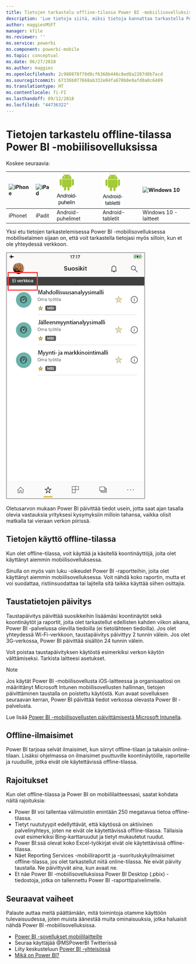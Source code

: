 ```yaml
---
title: Tietojen tarkastelu offline-tilassa Power BI -mobiilisovelluksissa
description: 'Lue tietoja siitä, miksi tietoja kannattaa tarkastella Power BI -mobiilisovelluksessa mobiiliselaimen sijaan: voit tarkastella tietojasi myös silloin, kun et ole yhteydessä verkkoon.'
author: maggiesMSFT
manager: kfile
ms.reviewer: ''
ms.service: powerbi
ms.component: powerbi-mobile
ms.topic: conceptual
ms.date: 06/27/2018
ms.author: maggies
ms.openlocfilehash: 2c980878f70d8cf6368b446c8ed8a2207d0b7acd
ms.sourcegitcommit: 67336b077668ab332e04fa670b0e9afd0a0c6489
ms.translationtype: HT
ms.contentlocale: fi-FI
ms.lasthandoff: 09/12/2018
ms.locfileid: "44736322"
---
```

# <a name="view-your-data-offline-in-the-power-bi-mobile-apps"></a>Tietojen tarkastelu offline-tilassa Power BI -mobiilisovelluksissa
Koskee seuraavia:

| ![iPhone](./media/mobile-apps-offline-data/iphone-logo-50-px.png) | ![iPad](./media/mobile-apps-offline-data/ipad-logo-50-px.png) | ![Android-puhelin](./media/mobile-apps-offline-data/android-phone-logo-50-px.png) | ![Android-tabletti](./media/mobile-apps-offline-data/android-tablet-logo-50-px.png) | ![Windows 10](./media/mobile-apps-offline-data/win-10-logo-50-px.png) |
|:--- |:--- |:--- |:--- |:--- |
| iPhonet |iPadit |Android-puhelimet |Android-tabletit |Windows 10 -laitteet |

Yksi etu tietojen tarkastelemisessa Power BI -mobiilisovelluksessa mobiiliselaimen sijaan on, että voit tarkastella tietojasi myös silloin, kun et ole yhteydessä verkkoon. 

![Ei verkkoa -sanoma](./media/mobile-apps-offline-data/power-bi-iphone-no-network.png)

Oletusarvon mukaan Power BI päivittää tiedot usein, jotta saat ajan tasalla olevia vastauksia yrityksesi kysymyksiin milloin tahansa, vaikka olisit matkalla tai vieraan verkon piirissä.

## <a name="data-access-while-youre-offline"></a>Tietojen käyttö offline-tilassa
Kun olet offline-tilassa, voit käyttää ja käsitellä koontinäyttöjä, joita olet käyttänyt aiemmin mobiilisovelluksessa.

Sinulla on myös vain luku -oikeudet Power BI -raportteihin, joita olet käyttänyt aiemmin mobiilisovelluksessa. Voit nähdä koko raportin, mutta et voi suodattaa, ristiinsuodattaa tai lajitella sitä taikka käyttää siihen osittajia.

## <a name="background-data-refresh"></a>Taustatietojen päivitys
Taustapäivitys päivittää suosikkeihin lisäämäsi koontinäytöt sekä koontinäytöt ja raportit, joita olet tarkastellut edellisten kahden viikon aikana, Power BI -palvelussa olevilla tiedoilla (ei tietolähteen tiedoilla). Jos olet yhteydessä Wi-Fi-verkkoon, taustapäivitys päivittyy 2 tunnin välein. Jos olet 3G-verkossa, Power BI päivittää sisällön 24 tunnin välein.

Voit poistaa taustapäivityksen käytöstä esimerkiksi verkon käytön välttämiseksi. Tarkista laitteesi asetukset.

> [!NOTE]
> Jos käytät Power BI -mobiilisovellusta iOS-laitteessa ja organisaatiosi on määrittänyt Microsoft Intunen mobiilisovellusten hallinnan, tietojen päivittäminen taustalla on poistettu käytöstä. Kun avaat sovelluksen seuraavan kerran, Power BI päivittää tiedot verkossa olevasta Power BI -palvelusta.
> 
> Lue lisää [Power BI -mobiilisovellusten päivittämisestä Microsoft Intunella](../../service-admin-mobile-intune.md). 
> 
> 

## <a name="offline-indicators"></a>Offline-ilmaisimet
Power BI tarjoaa selvät ilmaisimet, kun siirryt offline-tilaan ja takaisin online-tilaan. Lisäksi ohjelmassa on ilmaisimet puuttuville koontinäytöille, raporteille ja ruuduille, jotka eivät ole käytettävissä offline-tilassa.

## <a name="limitations"></a>Rajoitukset
Kun olet offline-tilassa ja Power BI on mobiililaitteessasi, saatat kohdata näitä rajoituksia:

* Power BI voi tallentaa välimuistiin enintään 250 megatavua tietoa offline-tilassa.
* Tietyt ruututyypit edellyttävät, että käytössä on aktiivinen palvelinyhteys, joten ne eivät ole käytettävissä offline-tilassa. Tällaisia ovat esimerkiksi Bing-karttaruudut ja tietyt mukautetut ruudut.
* Power BI:ssä olevat koko Excel-työkirjat eivät ole käytettävissä offline-tilassa.
* Näet Reporting Services -mobiiliraportit ja -suorituskykyilmaisimet offline-tilassa, jos olet tarkastellut niitä online-tilassa. Ne eivät päivity taustalla. Ne päivittyvät aina, kun avaat ne.
* Et näe Power BI -mobiilisovelluksissa Power BI Desktop (.pbix) -tiedostoja, jotka on tallennettu Power BI -raporttipalvelimelle. 

## <a name="next-steps"></a>Seuraavat vaiheet
Palaute auttaa meitä päättämään, mitä toimintoja otamme käyttöön tulevaisuudessa, joten muista äänestää muita ominaisuuksia, jotka haluaisit nähdä Power BI ‑mobiilisovelluksissa. 

* [Power BI -sovellukset mobiililaitteille](mobile-apps-for-mobile-devices.md)
* Seuraa käyttäjää @MSPowerBI Twitterissä
* Liity keskusteluun [Power BI -yhteisössä](http://community.powerbi.com/)
* [Mikä on Power BI?](../../power-bi-overview.md)

